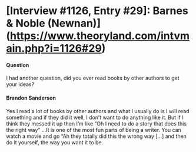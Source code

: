# [Interview #1126, Entry #29]: Barnes & Noble (Newnan)](https://www.theoryland.com/intvmain.php?i=1126#29)

#### Question

I had another question, did you ever read books by other authors to get your ideas?

#### Brandon Sanderson

Yes I read a lot of books by other authors and what I usually do is I will read something and if they did it well, I don’t want to do anything like it. But if I think they messed it up then I’m like “Oh I need to do a story that does this the right way” …It is one of the most fun parts of being a writer. You can watch a movie and go “Ah they totally did this the wrong way [...] and then do it yourself, the way you want it to be.

